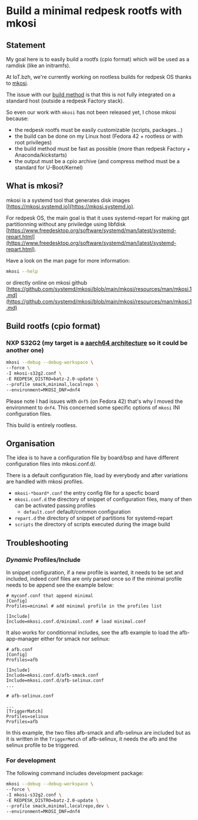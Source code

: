 # Build a minimal redpesk rootfs with mkosi

## Statement

My goal here is to easily build a rootfs (cpio format) which will be used as a ramdisk (like an initramfs).

At IoT.bzh, we're currently working on rootless builds for redpesk OS thanks to [mkosi](https://mkosi.systemd.io).

The issue with our [build method](https://docs.redpesk.bzh/docs/en/master/redpesk-factory/images-management/01-create-an-image.html#creation-of-a-custom-redpesk-os-image) is that this is not fully integrated on a standard host (outside a redpesk Factory stack).

So even our work with `mkosi` has not been released yet, I chose mkosi because:
- the redpesk rootfs must be easily customizable (scripts, packages...)
- the build can be done on my Linux host (Fedora 42 + rootless or with root privileges)
- the build method must be fast as possible (more than redpesk Factory + Anaconda/kickstarts)
- the output must be a cpio archive (and compress method must be a standard for U-Boot/Kernel)

## What is mkosi?

mkosi is a systemd tool that generates disk images [https://mkosi.systemd.io](https://mkosi.systemd.io).

For redpesk OS, the main goal is that it uses systemd-repart for making gpt
partitionning without any priviledge using libfdisk [https://www.freedesktop.org/software/systemd/man/latest/systemd-repart.html](https://www.freedesktop.org/software/systemd/man/latest/systemd-repart.html).

Have a look on the man page for more information:

```bash
mkosi --help
```

or directly online on mkosi github
[https://github.com/systemd/mkosi/blob/main/mkosi/resources/man/mkosi.1.md](https://github.com/systemd/mkosi/blob/main/mkosi/resources/man/mkosi.1.md)

## Build rootfs (cpio format)

### NXP S32G2 (my target is a [aarch64 architecture](https://docs.redpesk.bzh/docs/en/master/download/boards/docs/boards/nxp-s32g2.html) so it could be another one)

```bash
mkosi --debug --debug-workspace \
--force \
-I mkosi-s32g2.conf \
-E REDPESK_DISTRO=batz-2.0-update \
--profile smack,minimal,localrepo \
--environment=MKOSI_DNF=dnf4
```

Please note I had issues with `dnf5` (on Fedora 42) that's why I moved the environment to `dnf4`.
This concerned some specific options of `mkosi` INI configuration files.

This build is entirely rootless.

## Organisation

The idea is to have a configuration file by board/bsp and have different
configuration files into mkosi.conf.d/.

There is a default configuration file, load by everybody and after variations
are handled with mkosi profiles.

* `mkosi-*board*.conf` the entry config file for a specfic board
* `mkosi.conf.d` the directory of snippet of configuration files,
many of then can be activated passing profiles
    * `default.conf` default/common configuration
* `repart.d` the directory of snippet of partitions for systemd-repart
* `scripts` the directory of scripts executed during the image build

## Troubleshooting

### *Dynamic* Profiles/Include

In snippet configuration, if a new profile is wanted, it needs to be set and
included, indeed conf files are only parsed once so if the minimal profile
needs to be append see the example below:

```
# myconf.conf that append minimal
[Config]
Profiles=minimal # add minimal profile in the profiles list

[Include]
Include=mkosi.conf.d/minimal.conf # load minimal.conf
```

It also works for conditionnal includes, see the afb example to load the
afb-app-manager either for smack nor selinux:

```
# afb.conf
[Config]
Profiles=afb

[Include]
Include=mkosi.conf.d/afb-smack.conf
Include=mkosi.conf.d/afb-selinux.conf
...

# afb-selinux.conf

...
[TriggerMatch]
Profiles=selinux
Profiles=afb
```

In this example, the two files afb-smack and afb-selinux are included
but as it is written in the `TriggerMatch` of afb-selinux,
it needs the afb and the selinux profile to be triggered.

### For development

The following command includes development package:

```bash
mkosi --debug --debug-workspace \
--force \
-I mkosi-s32g2.conf \
-E REDPESK_DISTRO=batz-2.0-update \
--profile smack,minimal,localrepo,dev \
--environment=MKOSI_DNF=dnf4
```